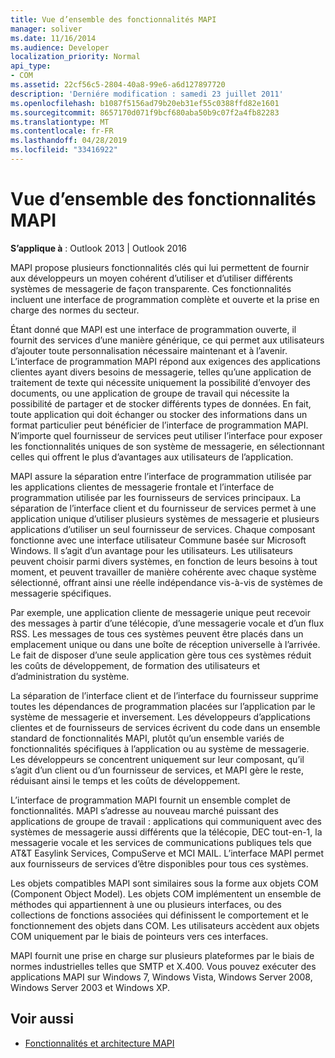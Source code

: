 ```yaml
---
title: Vue d’ensemble des fonctionnalités MAPI
manager: soliver
ms.date: 11/16/2014
ms.audience: Developer
localization_priority: Normal
api_type:
- COM
ms.assetid: 22cf56c5-2804-40a8-99e6-a6d127897720
description: 'Derniére modification : samedi 23 juillet 2011'
ms.openlocfilehash: b1087f5156ad79b20eb31ef55c0388ffd82e1601
ms.sourcegitcommit: 8657170d071f9bcf680aba50b9c07f2a4fb82283
ms.translationtype: MT
ms.contentlocale: fr-FR
ms.lasthandoff: 04/28/2019
ms.locfileid: "33416922"
---
```

# <a name="mapi-feature-overview"></a>Vue d’ensemble des fonctionnalités MAPI
 
**S’applique à** : Outlook 2013 | Outlook 2016 
  
MAPI propose plusieurs fonctionnalités clés qui lui permettent de fournir aux développeurs un moyen cohérent d’utiliser et d’utiliser différents systèmes de messagerie de façon transparente. Ces fonctionnalités incluent une interface de programmation complète et ouverte et la prise en charge des normes du secteur. 
  
Étant donné que MAPI est une interface de programmation ouverte, il fournit des services d’une manière générique, ce qui permet aux utilisateurs d’ajouter toute personnalisation nécessaire maintenant et à l’avenir. L’interface de programmation MAPI répond aux exigences des applications clientes ayant divers besoins de messagerie, telles qu’une application de traitement de texte qui nécessite uniquement la possibilité d’envoyer des documents, ou une application de groupe de travail qui nécessite la possibilité de partager et de stocker différents types de données. En fait, toute application qui doit échanger ou stocker des informations dans un format particulier peut bénéficier de l’interface de programmation MAPI. N’importe quel fournisseur de services peut utiliser l’interface pour exposer les fonctionnalités uniques de son système de messagerie, en sélectionnant celles qui offrent le plus d’avantages aux utilisateurs de l’application.
  
MAPI assure la séparation entre l’interface de programmation utilisée par les applications clientes de messagerie frontale et l’interface de programmation utilisée par les fournisseurs de services principaux. La séparation de l’interface client et du fournisseur de services permet à une application unique d’utiliser plusieurs systèmes de messagerie et plusieurs applications d’utiliser un seul fournisseur de services. Chaque composant fonctionne avec une interface utilisateur Commune basée sur Microsoft Windows. Il s’agit d’un avantage pour les utilisateurs. Les utilisateurs peuvent choisir parmi divers systèmes, en fonction de leurs besoins à tout moment, et peuvent travailler de manière cohérente avec chaque système sélectionné, offrant ainsi une réelle indépendance vis-à-vis de systèmes de messagerie spécifiques. 
  
Par exemple, une application cliente de messagerie unique peut recevoir des messages à partir d’une télécopie, d’une messagerie vocale et d’un flux RSS. Les messages de tous ces systèmes peuvent être placés dans un emplacement unique ou dans une boîte de réception universelle à l’arrivée. Le fait de disposer d’une seule application gère tous ces systèmes réduit les coûts de développement, de formation des utilisateurs et d’administration du système. 
  
La séparation de l’interface client et de l’interface du fournisseur supprime toutes les dépendances de programmation placées sur l’application par le système de messagerie et inversement. Les développeurs d’applications clientes et de fournisseurs de services écrivent du code dans un ensemble standard de fonctionnalités MAPI, plutôt qu’un ensemble variés de fonctionnalités spécifiques à l’application ou au système de messagerie. Les développeurs se concentrent uniquement sur leur composant, qu’il s’agit d’un client ou d’un fournisseur de services, et MAPI gère le reste, réduisant ainsi le temps et les coûts de développement.
  
L’interface de programmation MAPI fournit un ensemble complet de fonctionnalités. MAPI s’adresse au nouveau marché puissant des applications de groupe de travail : applications qui communiquent avec des systèmes de messagerie aussi différents que la télécopie, DEC tout-en-1, la messagerie vocale et les services de communications publiques tels que AT&T Easylink Services, CompuServe et MCI MAIL. L’interface MAPI permet aux fournisseurs de services d’être disponibles pour tous ces systèmes. 
  
Les objets compatibles MAPI sont similaires sous la forme aux objets COM (Component Object Model). Les objets COM implémentent un ensemble de méthodes qui appartiennent à une ou plusieurs interfaces, ou des collections de fonctions associées qui définissent le comportement et le fonctionnement des objets dans COM. Les utilisateurs accèdent aux objets COM uniquement par le biais de pointeurs vers ces interfaces.
  
MAPI fournit une prise en charge sur plusieurs plateformes par le biais de normes industrielles telles que SMTP et X.400. Vous pouvez exécuter des applications MAPI sur Windows 7, Windows Vista, Windows Server 2008, Windows Server 2003 et Windows XP. 
  
## <a name="see-also"></a>Voir aussi

- [Fonctionnalités et architecture MAPI](mapi-features-and-architecture.md)


